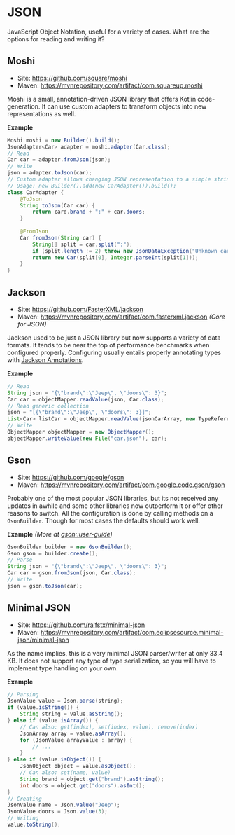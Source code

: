 # JSON

JavaScript Object Notation, useful for a variety of cases. What are the options for reading and writing it?

## Moshi

* Site: https://github.com/square/moshi
* Maven: https://mvnrepository.com/artifact/com.squareup.moshi

Moshi is a small, annotation-driven JSON library that offers Kotlin code-generation. It can use custom adapters to transform objects into new representations as well.

**Example**

```java
Moshi moshi = new Builder().build();
JsonAdapter<Car> adapter = moshi.adapter(Car.class);
// Read
Car car = adapter.fromJson(json);
// Write
json = adapter.toJson(car);
// Custom adapter allows changing JSON representation to a simple string (brand:doors)
// Usage: new Builder().add(new CarAdapter()).build();
class CarAdapter {
	@ToJson 
    String toJson(Car car) {
		return card.brand + ":" + car.doors;
	}
	
	@FromJson 
    Car fromJson(String car) {
		String[] split = car.split(":");
		if (split.length != 2) throw new JsonDataException("Unknown car format: " + car);
		return new Car(split[0], Integer.parseInt(split[1]));
	}
}
```

## Jackson

* Site: https://github.com/FasterXML/jackson
* Maven: https://mvnrepository.com/artifact/com.fasterxml.jackson _(Core for JSON)_

Jackson used to be just a JSON library but now supports a variety of data formats. It tends to be near the top of performance benchmarks when configured properly. Configuring usually entails properly annotating types with [Jackson Annotations](https://github.com/FasterXML/jackson-annotations).

**Example**

```java
// Read
String json = "{\"brand\":\"Jeep\", \"doors\": 3}";
Car car = objectMapper.readValue(json, Car.class);	
// Read generic collection
json = "[{\"brand\":\"Jeep\", \"doors\": 3}]";
List<Car> listCar = objectMapper.readValue(jsonCarArray, new TypeReference<List<Car>>(){});
// Write
ObjectMapper objectMapper = new ObjectMapper();
objectMapper.writeValue(new File("car.json"), car);
```

## Gson

* Site: https://github.com/google/gson
* Maven: https://mvnrepository.com/artifact/com.google.code.gson/gson

Probably one of the most popular JSON libraries, but its not received any updates in awhile and some other libraries now outperform it or offer other reasons to switch. All the configuration is done by calling methods on a `GsonBuilder`. Though for most cases the defaults should work well.

**Example** _(More at [gson::user-guide](https://github.com/google/gson/blob/master/UserGuide.md))_

```java
GsonBuilder builder = new GsonBuilder();
Gson gson = builder.create();
// Parse
String json = "{\"brand\":\"Jeep\", \"doors\": 3}";
Car car = gson.fromJson(json, Car.class);
// Write
json = gson.toJson(car);
```

## Minimal JSON 

* Site: https://github.com/ralfstx/minimal-json
* Maven: https://mvnrepository.com/artifact/com.eclipsesource.minimal-json/minimal-json

As the name implies, this is a very minimal JSON parser/writer at only 33.4 KB. It does not support any type of type serialization, so you will have to implement type handling on your own.

**Example**

```java
// Parsing
JsonValue value = Json.parse(string);
if (value.isString()) {
    String string = value.asString();
} else if (value.isArray()) {
    // Can also: get(index), set(index, value), remove(index)
    JsonArray array = value.asArray();
    for (JsonValue arrayValue : array) {
        // ...
    }
} else if (value.isObject()) {
    JsonObject object = value.asObject();
    // Can also: set(name, value)
    String brand = object.get("brand").asString();
    int doors = object.get("doors").asInt();
}
// Creating
JsonValue name = Json.value("Jeep");
JsonValue doors = Json.value(3);
// Writing
value.toString();
```
